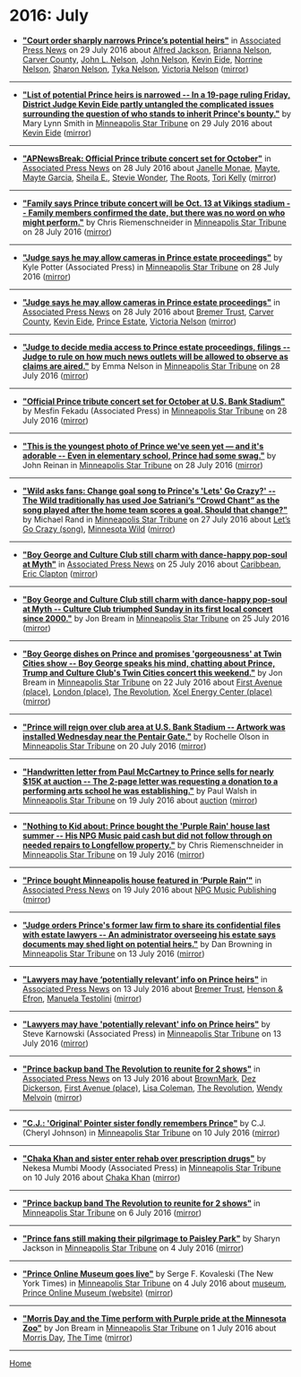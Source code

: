 # 2016: July

 - [**"Court order sharply narrows Prince’s potential heirs"**](https://apnews.com/e27548f874704baa902e13785b87670c) in [Associated Press News](https://apnews.com/) on 29 July 2016 about [Alfred Jackson](../../topics/alfred-jackson/index.md), [Brianna Nelson](../../topics/brianna-nelson/index.md), [Carver County](../../topics/carver-county/index.md), [John L. Nelson](../../topics/john-l-nelson/index.md), [John Nelson](../../topics/john-nelson/index.md), [Kevin Eide](../../topics/kevin-eide/index.md), [Norrine Nelson](../../topics/norrine-nelson/index.md), [Sharon Nelson](../../topics/sharon-nelson/index.md), [Tyka Nelson](../../topics/tyka-nelson/index.md), [Victoria Nelson](../../topics/victoria-nelson/index.md) ([mirror](https://web.archive.org/web/*/https://apnews.com/e27548f874704baa902e13785b87670c))

----

 - [**"List of potential Prince heirs is narrowed -- In a 19-page ruling Friday, District Judge Kevin Eide partly untangled the complicated issues surrounding the question of who stands to inherit Prince's bounty."**](http://www.startribune.com/carver-county-judge-narrows-list-of-potential-prince-heirs/388696721/) by Mary Lynn Smith in [Minneapolis Star Tribune](http://www.startribune.com/) on 29 July 2016 about [Kevin Eide](../../topics/kevin-eide/index.md) ([mirror](https://web.archive.org/web/*/http://www.startribune.com/carver-county-judge-narrows-list-of-potential-prince-heirs/388696721/))

----

 - [**"APNewsBreak: Official Prince tribute concert set for October"**](https://apnews.com/08568057d51c46f8a3daf99e36db5e38) in [Associated Press News](https://apnews.com/) on 28 July 2016 about [Janelle Monae](../../topics/janelle-monae/index.md), [Mayte](../../topics/mayte/index.md), [Mayte Garcia](../../topics/mayte-garcia/index.md), [Sheila E.](../../topics/sheila-e/index.md), [Stevie Wonder](../../topics/stevie-wonder/index.md), [The Roots](../../topics/the-roots/index.md), [Tori Kelly](../../topics/tori-kelly/index.md) ([mirror](https://web.archive.org/web/*/https://apnews.com/08568057d51c46f8a3daf99e36db5e38))

----

 - [**"Family says Prince tribute concert will be Oct. 13 at Vikings stadium -- Family members confirmed the date, but there was no word on who might perform."**](http://www.startribune.com/prince-tribute-concert-to-be-held-oct-13-at-u-s-bank-stadium/388599631/) by Chris Riemenschneider in [Minneapolis Star Tribune](http://www.startribune.com/) on 28 July 2016 ([mirror](https://web.archive.org/web/*/http://www.startribune.com/prince-tribute-concert-to-be-held-oct-13-at-u-s-bank-stadium/388599631/))

----

 - [**"Judge says he may allow cameras in Prince estate proceedings"**](http://www.startribune.com/media-groups-argue-for-access-in-prince-estate-case/388534361/) by Kyle Potter (Associated Press) in [Minneapolis Star Tribune](http://www.startribune.com/) on 28 July 2016 ([mirror](https://web.archive.org/web/*/http://www.startribune.com/media-groups-argue-for-access-in-prince-estate-case/388534361/))

----

 - [**"Judge says he may allow cameras in Prince estate proceedings"**](https://apnews.com/e765a15638374aa4bdfbc5cca13280f5) in [Associated Press News](https://apnews.com/) on 28 July 2016 about [Bremer Trust](../../topics/bremer-trust/index.md), [Carver County](../../topics/carver-county/index.md), [Kevin Eide](../../topics/kevin-eide/index.md), [Prince Estate](../../topics/prince-estate/index.md), [Victoria Nelson](../../topics/victoria-nelson/index.md) ([mirror](https://web.archive.org/web/*/https://apnews.com/e765a15638374aa4bdfbc5cca13280f5))

----

 - [**"Judge to decide media access to Prince estate proceedings, filings -- Judge to rule on how much news outlets will be allowed to observe as claims are aired."**](http://www.startribune.com/carver-county-judge-to-decide-media-access-issue-in-prince-estate/388574611/) by Emma Nelson in [Minneapolis Star Tribune](http://www.startribune.com/) on 28 July 2016 ([mirror](https://web.archive.org/web/*/http://www.startribune.com/carver-county-judge-to-decide-media-access-issue-in-prince-estate/388574611/))

----

 - [**"Official Prince tribute concert set for October at U.S. Bank Stadium"**](http://www.startribune.com/apnewsbreak-official-prince-tribute-concert-set-for-october/388585801/) by Mesfin Fekadu (Associated Press) in [Minneapolis Star Tribune](http://www.startribune.com/) on 28 July 2016 ([mirror](https://web.archive.org/web/*/http://www.startribune.com/apnewsbreak-official-prince-tribute-concert-set-for-october/388585801/))

----

 - [**"This is the youngest photo of Prince we've seen yet — and it's adorable -- Even in elementary school, Prince had some swag."**](http://www.startribune.com/this-is-the-youngest-photo-of-prince-we-ve-seen-yet-and-it-s-adorable/388480722/) by John Reinan in [Minneapolis Star Tribune](http://www.startribune.com/) on 28 July 2016 ([mirror](https://web.archive.org/web/*/http://www.startribune.com/this-is-the-youngest-photo-of-prince-we-ve-seen-yet-and-it-s-adorable/388480722/))

----

 - [**"Wild asks fans: Change goal song to Prince's 'Lets' Go Crazy?' -- The Wild traditionally has used Joe Satriani’s “Crowd Chant” as the song played after the home team scores a goal. Should that change?"**](http://www.startribune.com/wild-asks-fans-change-goal-song-to-princes-lets-go-crazy/388459791/) by Michael Rand in [Minneapolis Star Tribune](http://www.startribune.com/) on 27 July 2016 about [Let’s Go Crazy (song)](../../topics/song/let-s-go-crazy/index.md), [Minnesota Wild](../../topics/minnesota-wild/index.md) ([mirror](https://web.archive.org/web/*/http://www.startribune.com/wild-asks-fans-change-goal-song-to-princes-lets-go-crazy/388459791/))

----

 - [**"Boy George and Culture Club still charm with dance-happy pop-soul at Myth"**](https://apnews.com/3768e56a942a4801b42924416895d251) in [Associated Press News](https://apnews.com/) on 25 July 2016 about [Caribbean](../../topics/caribbean/index.md), [Eric Clapton](../../topics/eric-clapton/index.md) ([mirror](https://web.archive.org/web/*/https://apnews.com/3768e56a942a4801b42924416895d251))

----

 - [**"Boy George and Culture Club still charm with dance-happy pop-soul at Myth -- Culture Club triumphed Sunday in its first local concert since 2000."**](http://www.startribune.com/boy-george-and-culture-club-still-charm-with-dance-happy-pop-soul-at-myth/388137942/) by Jon Bream in [Minneapolis Star Tribune](http://www.startribune.com/) on 25 July 2016 ([mirror](https://web.archive.org/web/*/http://www.startribune.com/boy-george-and-culture-club-still-charm-with-dance-happy-pop-soul-at-myth/388137942/))

----

 - [**"Boy George dishes on Prince and promises 'gorgeousness' at Twin Cities show -- Boy George speaks his mind, chatting about Prince, Trump and Culture Club's Twin Cities concert this weekend."**](http://www.startribune.com/boy-george-dishes-on-prince-and-promises-gorgeousness-at-twin-cities-show/387819481/) by Jon Bream in [Minneapolis Star Tribune](http://www.startribune.com/) on 22 July 2016 about [First Avenue (place)](../../topics/place/first-avenue/index.md), [London (place)](../../topics/place/london/index.md), [The Revolution](../../topics/the-revolution/index.md), [Xcel Energy Center (place)](../../topics/place/xcel-energy-center/index.md) ([mirror](https://web.archive.org/web/*/http://www.startribune.com/boy-george-dishes-on-prince-and-promises-gorgeousness-at-twin-cities-show/387819481/))

----

 - [**"Prince will reign over club area at U.S. Bank Stadium -- Artwork was installed Wednesday near the Pentair Gate."**](http://www.startribune.com/prince-will-reign-over-club-area-at-u-s-bank-stadium/387655201/) by Rochelle Olson in [Minneapolis Star Tribune](http://www.startribune.com/) on 20 July 2016 ([mirror](https://web.archive.org/web/*/http://www.startribune.com/prince-will-reign-over-club-area-at-u-s-bank-stadium/387655201/))

----

 - [**"Handwritten letter from Paul McCartney to Prince sells for nearly $15K at auction -- The 2-page letter was requesting a donation to a performing arts school he was establishing."**](http://www.startribune.com/handwritten-letter-from-paul-mccartney-to-prince-sells-for-nearly-15k-at-auction/387473981/) by Paul Walsh in [Minneapolis Star Tribune](http://www.startribune.com/) on 19 July 2016 about [auction](../../topics/auction/index.md) ([mirror](https://web.archive.org/web/*/http://www.startribune.com/handwritten-letter-from-paul-mccartney-to-prince-sells-for-nearly-15k-at-auction/387473981/))

----

 - [**"Nothing to Kid about: Prince bought the 'Purple Rain' house last summer -- His NPG Music paid cash but did not follow through on needed repairs to Longfellow property."**](http://www.startribune.com/nothing-to-kid-about-prince-bought-the-purple-rain-house-last-summer/387497501/) by Chris Riemenschneider in [Minneapolis Star Tribune](http://www.startribune.com/) on 19 July 2016 ([mirror](https://web.archive.org/web/*/http://www.startribune.com/nothing-to-kid-about-prince-bought-the-purple-rain-house-last-summer/387497501/))

----

 - [**"Prince bought Minneapolis house featured in ‘Purple Rain’"**](https://apnews.com/22b934cdc0b84cb0a4d0d16eecacffe1) in [Associated Press News](https://apnews.com/) on 19 July 2016 about [NPG Music Publishing](../../topics/npg-music-publishing/index.md) ([mirror](https://web.archive.org/web/*/https://apnews.com/22b934cdc0b84cb0a4d0d16eecacffe1))

----

 - [**"Judge orders Prince's former law firm to share its confidential files with estate lawyers -- An administrator overseeing his estate says documents may shed light on potential heirs."**](http://www.startribune.com/judge-orders-prince-s-former-law-firm-to-share-its-confidential-files-with-estate-lawyers/386670591/) by Dan Browning in [Minneapolis Star Tribune](http://www.startribune.com/) on 13 July 2016 ([mirror](https://web.archive.org/web/*/http://www.startribune.com/judge-orders-prince-s-former-law-firm-to-share-its-confidential-files-with-estate-lawyers/386670591/))

----

 - [**"Lawyers may have ‘potentially relevant’ info on Prince heirs"**](https://apnews.com/649c8b53a3514b54a7116f7f04641458) in [Associated Press News](https://apnews.com/) on 13 July 2016 about [Bremer Trust](../../topics/bremer-trust/index.md), [Henson & Efron](../../topics/henson-efron/index.md), [Manuela Testolini](../../topics/manuela-testolini/index.md) ([mirror](https://web.archive.org/web/*/https://apnews.com/649c8b53a3514b54a7116f7f04641458))

----

 - [**"Lawyers may have 'potentially relevant' info on Prince heirs"**](http://www.startribune.com/lawyers-may-have-potentially-relevant-info-on-prince-heirs/386656491/) by Steve Karnowski (Associated Press) in [Minneapolis Star Tribune](http://www.startribune.com/) on 13 July 2016 ([mirror](https://web.archive.org/web/*/http://www.startribune.com/lawyers-may-have-potentially-relevant-info-on-prince-heirs/386656491/))

----

 - [**"Prince backup band The Revolution to reunite for 2 shows"**](https://apnews.com/f222d2e94e2c414bb74a9d7bde1de068) in [Associated Press News](https://apnews.com/) on 13 July 2016 about [BrownMark](../../topics/brownmark/index.md), [Dez Dickerson](../../topics/dez-dickerson/index.md), [First Avenue (place)](../../topics/place/first-avenue/index.md), [Lisa Coleman](../../topics/lisa-coleman/index.md), [The Revolution](../../topics/the-revolution/index.md), [Wendy Melvoin](../../topics/wendy-melvoin/index.md) ([mirror](https://web.archive.org/web/*/https://apnews.com/f222d2e94e2c414bb74a9d7bde1de068))

----

 - [**"C.J.: 'Original' Pointer sister fondly remembers Prince"**](http://www.startribune.com/c-j-original-pointer-sister-fondly-remembers-prince/386067761/) by C.J. (Cheryl Johnson) in [Minneapolis Star Tribune](http://www.startribune.com/) on 10 July 2016 ([mirror](https://web.archive.org/web/*/http://www.startribune.com/c-j-original-pointer-sister-fondly-remembers-prince/386067761/))

----

 - [**"Chaka Khan and sister enter rehab over prescription drugs"**](http://www.startribune.com/chaka-khan-and-sister-enter-rehab-over-prescription-drugs/386205921/) by Nekesa Mumbi Moody (Associated Press) in [Minneapolis Star Tribune](http://www.startribune.com/) on 10 July 2016 about [Chaka Khan](../../topics/chaka-khan/index.md) ([mirror](https://web.archive.org/web/*/http://www.startribune.com/chaka-khan-and-sister-enter-rehab-over-prescription-drugs/386205921/))

----

 - [**"Prince backup band The Revolution to reunite for 2 shows"**](http://www.startribune.com/prince-backup-band-the-revolution-to-reunite-for-2-shows/385743961/) in [Minneapolis Star Tribune](http://www.startribune.com/) on 6 July 2016 ([mirror](https://web.archive.org/web/*/http://www.startribune.com/prince-backup-band-the-revolution-to-reunite-for-2-shows/385743961/))

----

 - [**"Prince fans still making their pilgrimage to Paisley Park"**](http://www.startribune.com/prince-fans-still-making-their-pilgrimage-to-paisley-park/385495541/) by Sharyn Jackson in [Minneapolis Star Tribune](http://www.startribune.com/) on 4 July 2016 ([mirror](https://web.archive.org/web/*/http://www.startribune.com/prince-fans-still-making-their-pilgrimage-to-paisley-park/385495541/))

----

 - [**"Prince Online Museum goes live"**](http://www.startribune.com/prince-online-museum-goes-live/385492131/) by Serge F. Kovaleski (The New York Times) in [Minneapolis Star Tribune](http://www.startribune.com/) on 4 July 2016 about [museum](../../topics/museum/index.md), [Prince Online Museum (website)](../../topics/website/prince-online-museum/index.md) ([mirror](https://web.archive.org/web/*/http://www.startribune.com/prince-online-museum-goes-live/385492131/))

----

 - [**"Morris Day and the Time perform with Purple pride at the Minnesota Zoo"**](http://www.startribune.com/morris-day-and-the-time-perform-with-purple-pride-at-the-minnesota-zoo/385161471/) by Jon Bream in [Minneapolis Star Tribune](http://www.startribune.com/) on 1 July 2016 about [Morris Day](../../topics/morris-day/index.md), [The Time](../../topics/the-time/index.md) ([mirror](https://web.archive.org/web/*/http://www.startribune.com/morris-day-and-the-time-perform-with-purple-pride-at-the-minnesota-zoo/385161471/))

----

[Home](./)
